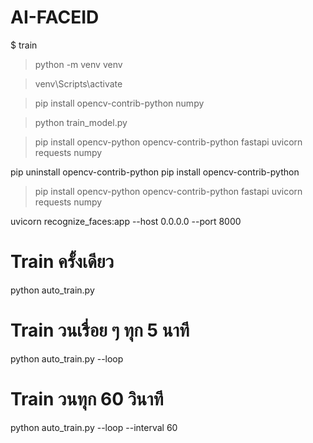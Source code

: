 # AI-FACEID

$ train

> python -m venv venv

> venv\Scripts\activate

> pip install opencv-contrib-python numpy

> python train_model.py

> pip install opencv-python opencv-contrib-python fastapi uvicorn requests numpy

pip uninstall opencv-contrib-python
pip install opencv-contrib-python

> pip install opencv-python opencv-contrib-python fastapi uvicorn requests numpy


uvicorn recognize_faces:app --host 0.0.0.0 --port 8000

# Train ครั้งเดียว
python auto_train.py

# Train วนเรื่อย ๆ ทุก 5 นาที
python auto_train.py --loop

# Train วนทุก 60 วินาที
python auto_train.py --loop --interval 60
